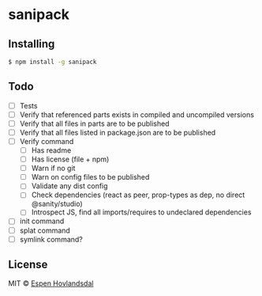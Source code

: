 # sanipack

## Installing

```bash
$ npm install -g sanipack
```

## Todo

- [ ] Tests
- [ ] Verify that referenced parts exists in compiled and uncompiled versions
- [ ] Verify that all files in parts are to be published
- [ ] Verify that all files listed in package.json are to be published
- [ ] Verify command
  - [ ] Has readme
  - [ ] Has license (file + npm)
  - [ ] Warn if no git
  - [ ] Warn on config files to be published
  - [ ] Validate any dist config
  - [ ] Check dependencies (react as peer, prop-types as dep, no direct @sanity/studio)
  - [ ] Introspect JS, find all imports/requires to undeclared dependencies
- [ ] init command
- [ ] splat command
- [ ] symlink command?

## License

MIT © [Espen Hovlandsdal](https://espen.codes/)
